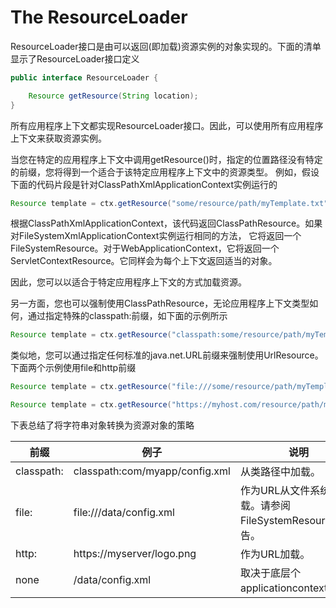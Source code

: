 # The ResourceLoader
ResourceLoader接口是由可以返回(即加载)资源实例的对象实现的。下面的清单显示了ResourceLoader接口定义
```java
public interface ResourceLoader {

    Resource getResource(String location);
}
```
所有应用程序上下文都实现ResourceLoader接口。因此，可以使用所有应用程序上下文来获取资源实例。

当您在特定的应用程序上下文中调用getResource()时，指定的位置路径没有特定的前缀，您将得到一个适合于该特定应用程序上下文中的资源类型。
例如，假设下面的代码片段是针对ClassPathXmlApplicationContext实例运行的
```java
Resource template = ctx.getResource("some/resource/path/myTemplate.txt");
```
根据ClassPathXmlApplicationContext，该代码返回ClassPathResource。如果对FileSystemXmlApplicationContext实例运行相同的方法，
它将返回一个FileSystemResource。对于WebApplicationContext，它将返回一个ServletContextResource。它同样会为每个上下文返回适当的对象。

因此，您可以以适合于特定应用程序上下文的方式加载资源。

另一方面，您也可以强制使用ClassPathResource，无论应用程序上下文类型如何，通过指定特殊的classpath:前缀，如下面的示例所示
```java
Resource template = ctx.getResource("classpath:some/resource/path/myTemplate.txt");

```

类似地，您可以通过指定任何标准的java.net.URL前缀来强制使用UrlResource。下面两个示例使用file和http前缀
```java
Resource template = ctx.getResource("file:///some/resource/path/myTemplate.txt");

Resource template = ctx.getResource("https://myhost.com/resource/path/myTemplate.txt");

```
下表总结了将字符串对象转换为资源对象的策略

|前缀|例子|说明|
|---|---|---|
|classpath:|classpath:com/myapp/config.xml|从类路径中加载。|
|file:|	file:///data/config.xml|作为URL从文件系统加载。请参阅FileSystemResource警告。|
|http:|https://myserver/logo.png|作为URL加载。|
|none|/data/config.xml|取决于底层个applicationcontext.xml。|

